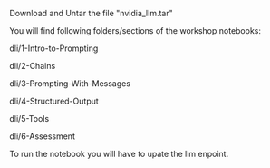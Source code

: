 Download and Untar the file "nvidia_llm.tar"

You will find following folders/sections of the workshop notebooks:


dli/1-Intro-to-Prompting

dli/2-Chains

dli/3-Prompting-With-Messages

dli/4-Structured-Output

dli/5-Tools

dli/6-Assessment

To run the notebook you will have to upate the llm enpoint.
